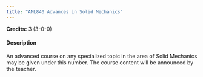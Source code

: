 ```yaml
---
title: "AML840 Advances in Solid Mechanics"
---
```

**Credits:** 3 (3-0-0)

#### Description
An advanced course on any specialized topic in the area of Solid Mechanics may be given under this number. The course content will be announced by the teacher.